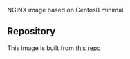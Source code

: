 NGINX image based on Centos8 minimal

## Repository
This image is built from [this repo](https://github.com/krestomatio/nginx)
